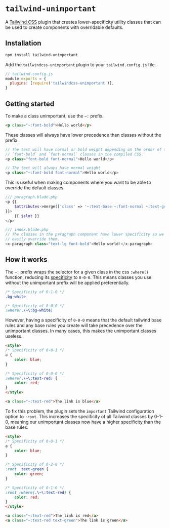 # `tailwind-unimportant`
A [Tailwind CSS] plugin that creates lower-specificity utility classes that can
be used to create components with overridable defaults.


## Installation

```sh
npm install tailwind-unimportant
```

Add the `tailwindcss-unimportant` plugin to your `tailwind.config.js` file.

```js
// tailwind.config.js
module.exports = {
  plugins: [require('tailwindcss-unimportant')],
}
```

## Getting started

To make a class unimportant, use the `~:` prefix.

```html
<p class="~:font-bold">Hello world</p>
```

These classes will always have lower precedence than classes without the prefix.

```php
// The text will have normal or bold weight depending on the order of the
// `font-bold` and `font-normal` classes in the compiled CSS.
<p class="font-bold font-normal">Hello world</p>

// The text will always have normal weight
<p class="~:font-bold font-normal">Hello world</p>
```

This is useful when making components where you want to be able to override the
default classes.

```php
/// paragraph.blade.php
<p {{ 
    $attributes->merge(['class' => '~:text-base ~:font-normal ~:text-grey-800'])
}}>
    {{ $slot }}
</p>

/// index.blade.php
// The classes in the paragraph component have lower specificity so we can
// easily override them.
<x-paragraph class="text-lg font-bold">Hello world!</x-paragraph>
```

## How it works

The `~:` prefix wraps the selector for a given class in the css `:where()`
function, reducing its [specificity] to `0-0-0`. This means classes you use
without the unimportant prefix will be applied preferentially.

```css
/* Specificity of 0-1-0 */
.bg-white

/* Specificity of 0-0-0 */
:where(.\~\:bg-white)
```

However, having a specificity of `0-0-0` means that the default tailwind base
rules and any base rules you create will take precedence over the unimportant
classes. In many cases, this makes the unimportant classes useless.

```html
<style>
/* Specificity of 0-0-1 */
a {
    color: blue;
}

/* Specificity of 0-0-0 */
:where(.\~\:text-red) {
    color: red;
} 
</style>

<a class="~:text-red">The link is blue</a>
```

To fix this problem, the plugin sets the `important` Tailwind configuration
option to `:root`. This increases the specificity of all Tailwind classes by
0-1-0, meaning our unimportant classes now have a higher specificity than the
base rules.

```html
<style>
/* Specificity of 0-0-1 */
a {
    color: blue;
}

/* Specificity of 0-2-0 */
:root .text-green {
    color: green;
}

/* Specificity of 0-1-0 */
:root :where(.\~\:text-red) {
    color: red;
}
</style>

<a class="~:text-red">The link is red</a>
<a class="~:text-red text-green">The link is green</a>
```

[Tailwind CSS]: https://github.com/tailwindlabs/tailwindcss
[specificity]: https://developer.mozilla.org/en-US/docs/Web/CSS/Specificity
